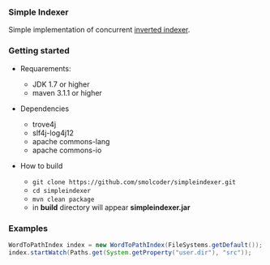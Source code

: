 ### Simple Indexer ###

Simple implementation of concurrent [inverted indexer](http://en.wikipedia.org/wiki/Inverted_index).

### Getting started ###

* Requarements:
    * JDK 1.7 or higher
    * maven 3.1.1 or higher

* Dependencies
    * trove4j
    * slf4j-log4j12
    * apache commons-lang
    * apache commons-io

* How to build
    * `git clone https://github.com/smolcoder/simpleindexer.git`
    * `cd simpleindexer`
    *  `mvn clean package`
    * in **build** directory will appear **simpleindexer.jar**

### Examples ###
```java
WordToPathIndex index = new WordToPathIndex(FileSystems.getDefault());
index.startWatch(Paths.get(System.getProperty("user.dir"), "src"));
```